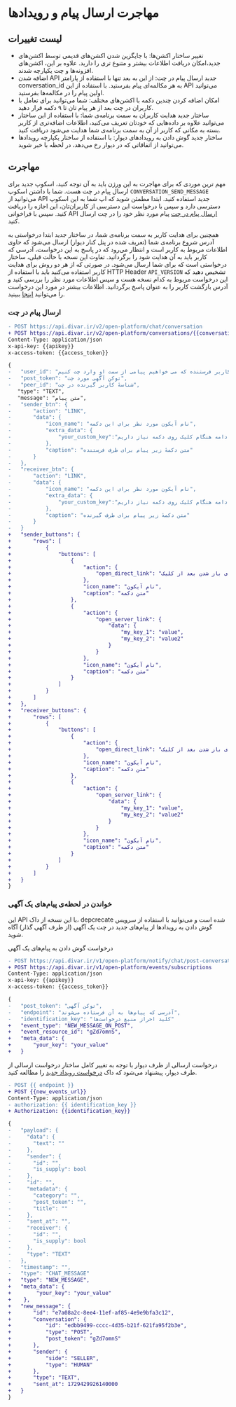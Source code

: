 # مهاجرت ارسال پیام و رویداد‌ها 
## لیست تغییرات
- تغییر ساختار اکشن‌ها:‌ با جایگزین شدن اکشن‌های قدیمی توسط اکشن‌های جدید،امکان دریافت اطلاعات بیشتر و متنوع تری را دارید. علاوه بر این، اکشن‌های افزونه‌ها و چت یکپارچه شدند.
 - اضافه شدن API جدید ارسال پیام در چت: از این به بعد تنها با استفاده از پارامتر conversation_id به هر مکالمه‌ای پیام بفرستید.  با استفاده از این API می‌توانید اولین پیام را در مکالمه‌ها بفرستید.
 - امکان اضافه کردن چندین دکمه با اکشن‌های مختلف: شما می‌توانید  برای تعامل با کاربران در چت بعد از هر پیام تان تا ۹ دکمه قرار دهید.
 - ساختار جدید هدایت کاربران به سمت برنامه‌ی شما: با استفاده از این ساختار می‌توانید علاوه بر داده‌هایی که خودتان تعریف می‌کنید، اطلاعات اضافه‌تری از کاربر بسته به مکانی که کاربر از آن به سمت برنامه‌ی شما هدایت می‌شود دریافت کنید.
 - ساختار جدید گوش دادن به رویداد‌های دیوار: با استفاده از ساختار یکپارچه رویدادها می‌توانید از اتفاقاتی که در دیوار رخ می‌دهد، در لحظه با خبر شوید.
   
## مهاجرت
مهم ترین موردی که برای مهاجرت به این ورژن باید به آن توجه کنید، اسکوپ جدید برای ارسال پیام در چت هست. شما با داشتن اسکوپ `CONVERSATION_SEND_MESSAGE` می‌توانید از API جدید استفاده کنید. ابتدا مطمئن شوید که اپ شما به این اسکوپ دسترسی دارد و سپس با درخواست این دسترسی از کاربران‌تان، این اجازه را دریافت کنید. سپس با فراخوانی API [ارسال پیام در چت](chat/users_conversations.md#درخواست-ارسال-پیام-در-چت) پیام مورد نظر خود را در چت ارسال کنید.

همچنین برای هدایت کاربر به سمت برنامه‌ی شما، در ساختار جدید ابتدا درخواستی به آدرس شروع برنامه‌ی شما (تعریف شده در پنل کنار دیوار) ارسال می‌شود که حاوی اطلاعات مربوط به کاربر است و انتظار می‌رود که در پاسخ به این درخواست، آدرسی  که کاربر باید به آن هدایت شود را برگردانید. تفاوت این نسخه‌ با حالت قبلی، ساختار درخواستی است که برای شما ارسال می‌شود. در صورتی که از هر دو روش برای هدایت کاربر استفاده می‌کنید باید با استفاده از HTTP Header `API_VERSION` تشخیص دهید که این درخواست مربوط به کدام نسخه هست و سپس اطلاعات مورد نظر را بررسی کنید و آدرس بازگشت کاربر را به عنوان پاسخ برگردانید. اطلاعات بیشتر در مورد این درخواست را می‌توانید [اینجا](/widgets/actions/open_server_link.md) ببینید.

### ارسال پیام در چت


 ```diff
- POST https://api.divar.ir/v2/open-platform/chat/conversation
+ POST https://api.divar.ir/v2/open-platform/conversations/{{conversation_id}}/messages
Content-Type: application/json
x-api-key: {{apikey}}
x-access-token: {{access_token}}

{
-   "user_id": "شناسهٔ کاربر فرستنده که می خواهیم پیامی از سمت او وارد چت کنیم",
-   "post_token": "توکن آگهی مورد چت",
-   "peer_id": "شناسهٔ کاربر گیرنده در چت",
    "type": "TEXT",
    "message": "متن پیام",
-   "sender_btn": {
-       "action": "LINK",
-       "data": {
-           "icon_name": "نام آیکون مورد نظر برای این دکمه",
-           "extra_data": {
-               "your_custom_key":"اطلاعاتی که در ادامه هنگام کلیک روی دکمه نیاز داریم"
-           },
-           "caption": "متن دکمهٔ زیر پیام برای طرف فرستنده"
-       }
-   },
-   "receiver_btn": {
-       "action": "LINK",
-       "data": {
-           "icon_name": "نام آیکون مورد نظر برای این دکمه",
-           "extra_data": {
-               "your_custom_key":"اطلاعاتی که در ادامه هنگام کلیک روی دکمه نیاز داریم"
-           },
-           "caption": "متن دکمهٔ زیر پیام برای طرف گیرنده"
-       }
-   }
+   "sender_buttons": {
+       "rows": [
+           {
+               "buttons": [
+                   {
+                       "action": {
+                           "open_direct_link": "آدرس مورد نظر برای باز شدن بعد از کلیک"
+                       },
+                       "icon_name": "نام آیکون",
+                       "caption": "متن دکمه"
+                   },
+                   {
+                       "action": {
+                           "open_server_link": {
+                               "data": {
+                                   "my_key_1": "value",
+                                   "my_key_2": "value2"
+                               }
+                           }
+                       },
+                       "icon_name": "نام آیکون",
+                       "caption": "متن دکمه"
+                   }
+               ]
+           }
+       ]
+   },
+   "receiver_buttons": {
+       "rows": [
+           {
+               "buttons": [
+                   {
+                       "action": {
+                           "open_direct_link": "آدرس مورد نظر برای باز شدن بعد از کلیک"
+                       },
+                       "icon_name": "نام آیکون",
+                       "caption": "متن دکمه"
+                   },
+                   {
+                       "action": {
+                           "open_server_link": {
+                               "data": {
+                                   "my_key_1": "value",
+                                   "my_key_2": "value2"
+                               }
+                           }
+                       },
+                       "icon_name": "نام آیکون",
+                       "caption": "متن دکمه"
+                   }
+               ]
+           }
+       ]
+   }
}
```

### خواندن در لحظه‌ی پیام‌های یک آگهی
این API با این نسخه از داک، depcrecate شده است و می‌توانید با استفاده از سرویس گوش دادن به رویدادها از پیام‌های جدید در چت یک آگهی (از طرف آگهی گذار) آگاه شوید.

درخواست گوش دادن به پیام‌های یک آگهی
```diff
- POST https://api.divar.ir/v1/open-platform/notify/chat/post-conversations
+ POST https://api.divar.ir/v1/open-platform/events/subscriptions
Content-Type: application/json
x-api-key: {{apikey}}
x-access-token: {{access_token}}

{
-   "post_token": "توکن آگهی",
-   "endpoint": "آدرسی که پیام‌ها به آن فرستاده می‌شوند",
-   "identification_key": "کلید احراز منبع درخواست‌ها"
+   "event_type": "NEW_MESSAGE_ON_POST",
+   "event_resource_id": "gZd7omnS",
+   "meta_data": {
+       "your_key": "your_value"
+   }
```

درخواست ارسالی از طرف دیوار
با توجه به تغییر کامل ساختار درخواست ارسالی از طرف دیوار، پیشنهاد می‌شود که داک [درخواست رویداد جدید](/events#درخواست-رویداد-جدید-ارسالی-از-سمت-دیوار) را مطالعه کنید.

```diff
- POST {{ endpoint }}
+ POST {{new_events_url}}
Content-Type: application/json
- authorization: {{ identification_key }}
+ Authorization: {{identification_key}}

{
-   "payload": {
-     "data": {
-       "text": ""
-     },
-     "sender": {
-       "id": "",
-       "is_supply": bool
-     },
-     "id": "",
-     "metadata": {
-       "category": "",
-       "post_token": "",
-       "title": ""
-     },
-     "sent_at": "",
-     "receiver": {
-       "id": "",
-       "is_supply": bool
-     },
-     "type": "TEXT"
-   },
-   "timestamp": "",
-   "type": "CHAT_MESSAGE"
+   "type": "NEW_MESSAGE",
+   "meta_data": {
+        "your_key": "your_value"
+    },
+   "new_message": {
+       "id": "e7a08a2c-8ee4-11ef-af85-4e9e9bfa3c12",
+       "conversation": {
+           "id": "edbb9499-cccc-4d35-b21f-621fa95f2b3e",
+           "type": "POST",
+           "post_token": "gZd7omnS"
+       },
+       "sender": {
+           "side": "SELLER",
+           "type": "HUMAN"
+       },
+       "type": "TEXT",
+       "sent_at": 1729429926140000
+   }
}
```
